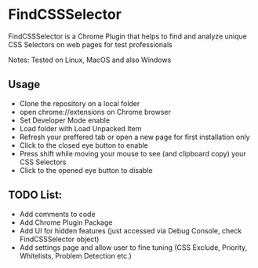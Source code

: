 # FindCSSSelector
FindCSSSelector is a Chrome Plugin that helps to find and analyze unique CSS Selectors on web pages for test professionals

Notes: Tested on Linux, MacOS and also Windows

## Usage
  - Clone the repository on a local folder
  - open chrome://extensions on Chrome browser
  - Set Developer Mode enable
  - Load folder with Load Unpacked Item
  - Refresh your preffered tab or open a new page for first installation only
  - Click to the closed eye button to enable
  - Press shift while moving your mouse to see (and clipboard copy) your CSS Selectors
  - Click to the opened eye button to disable
  
## TODO List:
  - Add comments to code
  - Add Chrome Plugin Package
  - Add UI for hidden features (just accessed via Debug Console, check FindCSSSelector object)
  - Add settings page and allow user to fine tuning (CSS Exclude, Priority, Whitelists, Problem Detection etc.) 

